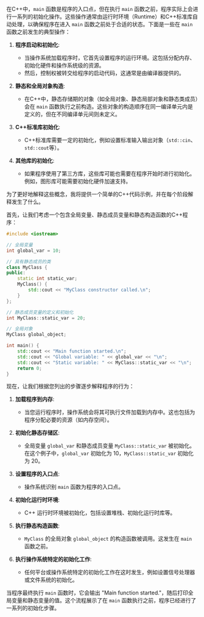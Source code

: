 在C++中，`main` 函数是程序的入口点，但在执行 `main` 函数之前，程序实际上会进行一系列的初始化操作。这些操作通常由运行时环境（Runtime）和C++标准库自动处理，以确保程序在进入 `main` 函数之前处于合适的状态。下面是一些在 `main` 函数之前发生的典型操作：

1. **程序启动和初始化**:
   - 当操作系统加载程序时，它首先设置程序的运行环境。这包括分配内存、初始化硬件和操作系统级的资源。
   - 然后，控制权被转交给程序的启动代码，这通常是由编译器提供的。

2. **静态和全局对象构造**:
   - 在C++中，静态存储期的对象（如全局对象、静态局部对象和静态类成员）会在 `main` 函数执行之前构造。这些对象的构造顺序在同一编译单元内是定义的，但在不同编译单元间则未定义。

3. **C++标准库初始化**:
   - C++标准库需要一定的初始化，例如设置标准输入输出对象（`std::cin`、`std::cout`等）。

4. **其他库的初始化**:
   - 如果程序使用了第三方库，这些库可能也需要在程序开始时进行初始化。例如，图形库可能需要初始化硬件加速支持。

为了更好地解释这些概念，我将提供一个简单的C++代码示例，并在每个阶段解释发生了什么。

首先，让我们考虑一个包含全局变量、静态成员变量和静态构造函数的C++程序：

```cpp
#include <iostream>

// 全局变量
int global_var = 10;

// 具有静态成员的类
class MyClass {
public:
    static int static_var;
    MyClass() {
        std::cout << "MyClass constructor called.\n";
    }
};

// 静态成员变量的定义和初始化
int MyClass::static_var = 20;

// 全局对象
MyClass global_object;

int main() {
    std::cout << "Main function started.\n";
    std::cout << "Global variable: " << global_var << "\n";
    std::cout << "Static variable: " << MyClass::static_var << "\n";
    return 0;
}
```

现在，让我们根据您列出的步骤逐步解释程序的行为：

1. **加载程序到内存**:
   - 当您运行程序时，操作系统会将其可执行文件加载到内存中。这也包括为程序分配必要的资源（如内存空间）。

2. **初始化静态存储区**:
   - 全局变量 `global_var` 和静态成员变量 `MyClass::static_var` 被初始化。在这个例子中，`global_var` 初始化为 10，`MyClass::static_var` 初始化为 20。

3. **设置程序的入口点**:
   - 操作系统识别 `main` 函数为程序的入口点。

4. **初始化运行时环境**:
   - C++ 运行时环境被初始化，包括设置堆栈、初始化运行时库等。

5. **执行静态构造函数**:
   - `MyClass` 的全局对象 `global_object` 的构造函数被调用。这发生在 `main` 函数之前。

6. **执行操作系统特定的初始化工作**:
   - 任何平台或操作系统特定的初始化工作在这时发生，例如设置信号处理器或文件系统的初始化。

当程序最终执行 `main` 函数时，它会输出 "Main function started."，随后打印全局变量和静态变量的值。这个流程展示了在 `main` 函数执行之前，程序已经进行了一系列的初始化步骤。